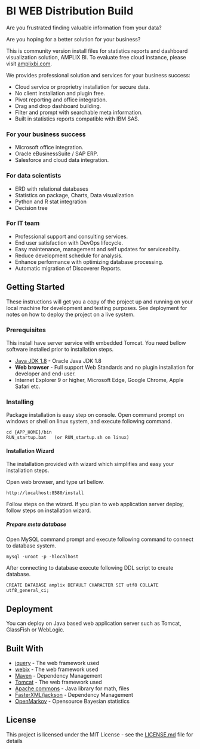 # BI WEB Distribution Build

Are you frustrated finding valuable information from your data?

Are you hoping for a better solution for your business?

This is community version install files for statistics reports and dashboard visualization solution, AMPLIX BI. To evaluate free cloud instance, please visit [amplixbi.com](https://www.amplixbi.com/).

We provides professional solution and services for your business success:
  * Cloud service or proprietry installation for secure data.
  * No client installation and plugin free.
  * Pivot reporting and office integration.
  * Drag and drop dashboard building.
  * Filter and prompt with searchable meta information.
  * Built in statistics reports compatible with IBM SAS.

### For your business success
  * Microsoft office integration.
  * Oracle eBusinessSuite / SAP ERP.
  * Salesforce and cloud data integration.

### For data scientists
  * ERD with relational databases
  * Statistics on package, Charts, Data visualization
  * Python and R stat integration
  * Decision tree

### For IT team
  * Professional support and consulting services.
  * End user satisfaction with DevOps lifecycle.
  * Easy maintenance, management and self updates for serviceabilty.
  * Reduce development schedule for analysis.
  * Enhance performance with optimizing database processing.
  * Automatic migration of Discoverer Reports.

## Getting Started

These instructions will get you a copy of the project up and running on your local machine for development and testing purposes. See deployment for notes on how to deploy the project on a live system.

### Prerequisites

This install have server service with embedded Tomcat. You need bellow software installed prior to installation steps.

  * [Java JDK 1.8](https://www.oracle.com/technetwork/java/javase/downloads/jdk8-downloads-2133151.html) - Oracle Java JDK 1.8
  * **Web browser** - Full support Web Standards and no plugin installation for developer and end-user.
  * Internet Explorer 9 or higher, Microsoft Edge, Google Chrome, Apple Safari etc.

### Installing

Package installation is easy step on console.
Open command prompt on windows or shell on linux system, and execute following command.

```
cd {APP_HOME}/bin
RUN_startup.bat   (or RUN_startup.sh on linux)
```

#### Installation Wizard

The installation provided with wizard which simplifies and easy your installation steps.

Open web browser, and type url bellow.

```
http://localhost:8580/install
```

Follow steps on the wizard. If you plan to web application server deploy, follow steps on installation wizard.

##### Prepare meta database
Open MySQL command prompt and execute following command to connect to database system.

```
mysql -uroot -p -hlocalhost
```

After connecting to database execute following DDL script to create database.
```
CREATE DATABASE amplix DEFAULT CHARACTER SET utf8 COLLATE utf8_general_ci;
```


## Deployment

You can deploy on Java based web application server such as Tomcat, GlassFish or WebLogic.

## Built With

* [jquery](http://www.jquery.com/) - The web framework used
* [webix](http://www.webix.com/) - The web framework used
* [Maven](https://maven.apache.org/) - Dependency Management
* [Tomcat](http://tomcat.apache.org/) - The web framework used
* [Apache commons](https://commons.apache.org/) - Java library for math, files
* [FasterXML/jackson](https://github.com/FasterXML/jackson) - Dependency Management
* [OpenMarkov](http://www.openmarkov.org) - Opensource Bayesian statistics


## License

This project is licensed under the MIT License - see the [LICENSE.md](LICENSE.md) file for details







